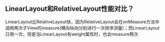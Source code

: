## LinearLayout和RelativeLayout性能对比？
LinearLayout比RelativeLayout快，因为RelativeLayout会在onMeasure方法中调用两次子View的measure(横向纵向分别进行一次排序测量)；而LinearLayout只用一次，但是当LinearLayout有weight属性时，也会measure两次